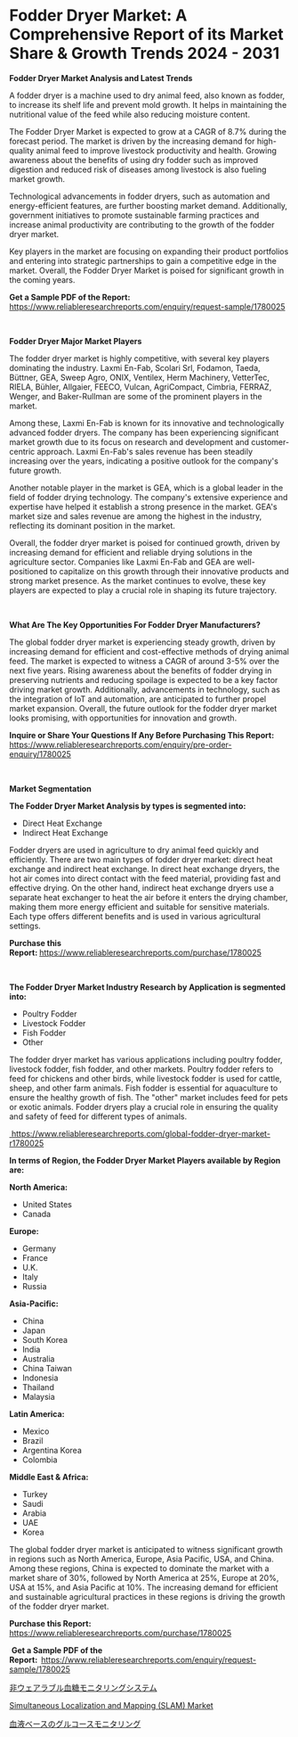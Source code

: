 <p><h1>Fodder Dryer Market: A Comprehensive Report of its Market Share & Growth Trends 2024 - 2031</h1></p><p><strong>Fodder Dryer Market Analysis and Latest Trends</strong></p>
<p><p>A fodder dryer is a machine used to dry animal feed, also known as fodder, to increase its shelf life and prevent mold growth. It helps in maintaining the nutritional value of the feed while also reducing moisture content.</p><p>The Fodder Dryer Market is expected to grow at a CAGR of 8.7% during the forecast period. The market is driven by the increasing demand for high-quality animal feed to improve livestock productivity and health. Growing awareness about the benefits of using dry fodder such as improved digestion and reduced risk of diseases among livestock is also fueling market growth.</p><p>Technological advancements in fodder dryers, such as automation and energy-efficient features, are further boosting market demand. Additionally, government initiatives to promote sustainable farming practices and increase animal productivity are contributing to the growth of the fodder dryer market.</p><p>Key players in the market are focusing on expanding their product portfolios and entering into strategic partnerships to gain a competitive edge in the market. Overall, the Fodder Dryer Market is poised for significant growth in the coming years.</p></p>
<p><strong>Get a Sample PDF of the Report:&nbsp;</strong> <a href="https://www.reliableresearchreports.com/enquiry/request-sample/1780025">https://www.reliableresearchreports.com/enquiry/request-sample/1780025</a></p>
<p>&nbsp;</p>
<p><strong>Fodder Dryer Major Market Players</strong></p>
<p><p>The fodder dryer market is highly competitive, with several key players dominating the industry. Laxmi En-Fab, Scolari Srl, Fodamon, Taeda, Büttner, GEA, Sweep Agro, ONIX, Ventilex, Herm Machinery, VetterTec, RIELA, Bühler, Allgaier, FEECO, Vulcan, AgriCompact, Cimbria, FERRAZ, Wenger, and Baker-Rullman are some of the prominent players in the market.</p><p>Among these, Laxmi En-Fab is known for its innovative and technologically advanced fodder dryers. The company has been experiencing significant market growth due to its focus on research and development and customer-centric approach. Laxmi En-Fab's sales revenue has been steadily increasing over the years, indicating a positive outlook for the company's future growth.</p><p>Another notable player in the market is GEA, which is a global leader in the field of fodder drying technology. The company's extensive experience and expertise have helped it establish a strong presence in the market. GEA's market size and sales revenue are among the highest in the industry, reflecting its dominant position in the market.</p><p>Overall, the fodder dryer market is poised for continued growth, driven by increasing demand for efficient and reliable drying solutions in the agriculture sector. Companies like Laxmi En-Fab and GEA are well-positioned to capitalize on this growth through their innovative products and strong market presence. As the market continues to evolve, these key players are expected to play a crucial role in shaping its future trajectory.</p></p>
<p>&nbsp;</p>
<p><strong>What Are The Key Opportunities For Fodder Dryer Manufacturers?</strong></p>
<p><p>The global fodder dryer market is experiencing steady growth, driven by increasing demand for efficient and cost-effective methods of drying animal feed. The market is expected to witness a CAGR of around 3-5% over the next five years. Rising awareness about the benefits of fodder drying in preserving nutrients and reducing spoilage is expected to be a key factor driving market growth. Additionally, advancements in technology, such as the integration of IoT and automation, are anticipated to further propel market expansion. Overall, the future outlook for the fodder dryer market looks promising, with opportunities for innovation and growth.</p></p>
<p><strong>Inquire or Share Your Questions If Any Before Purchasing This Report:</strong> <a href="https://www.reliableresearchreports.com/enquiry/pre-order-enquiry/1780025">https://www.reliableresearchreports.com/enquiry/pre-order-enquiry/1780025</a></p>
<p>&nbsp;</p>
<p><strong>Market Segmentation</strong></p>
<p><strong>The Fodder Dryer Market Analysis by types is segmented into:</strong></p>
<p><ul><li>Direct Heat Exchange</li><li>Indirect Heat Exchange</li></ul></p>
<p><p>Fodder dryers are used in agriculture to dry animal feed quickly and efficiently. There are two main types of fodder dryer market: direct heat exchange and indirect heat exchange. In direct heat exchange dryers, the hot air comes into direct contact with the feed material, providing fast and effective drying. On the other hand, indirect heat exchange dryers use a separate heat exchanger to heat the air before it enters the drying chamber, making them more energy efficient and suitable for sensitive materials. Each type offers different benefits and is used in various agricultural settings.</p></p>
<p><strong>Purchase this Report:&nbsp;</strong><a href="https://www.reliableresearchreports.com/purchase/1780025">https://www.reliableresearchreports.com/purchase/1780025</a></p>
<p>&nbsp;</p>
<p><strong>The Fodder Dryer Market Industry Research by Application is segmented into:</strong></p>
<p><ul><li>Poultry Fodder</li><li>Livestock Fodder</li><li>Fish Fodder</li><li>Other</li></ul></p>
<p><p>The fodder dryer market has various applications including poultry fodder, livestock fodder, fish fodder, and other markets. Poultry fodder refers to feed for chickens and other birds, while livestock fodder is used for cattle, sheep, and other farm animals. Fish fodder is essential for aquaculture to ensure the healthy growth of fish. The "other" market includes feed for pets or exotic animals. Fodder dryers play a crucial role in ensuring the quality and safety of feed for different types of animals.</p></p>
<p><a href="https://www.reliableresearchreports.com/global-fodder-dryer-market-r1780025">&nbsp;https://www.reliableresearchreports.com/global-fodder-dryer-market-r1780025</a></p>
<p><strong>In terms of Region, the Fodder Dryer Market Players available by Region are:</strong></p>
<p>
    <p> <strong> North America: </strong>
        <ul>
            <li>United States</li>
            <li>Canada</li>
        </ul>
        </p> 
    <p> <strong> Europe: </strong>
        <ul>
            <li>Germany</li>
            <li>France</li>
            <li>U.K.</li>
            <li>Italy</li>
            <li>Russia</li>
        </ul>
        </p> 
    <p> <strong> Asia-Pacific: </strong>
        <ul>
            <li>China</li>
            <li>Japan</li>
            <li>South Korea</li>
            <li>India</li>
            <li>Australia</li>
            <li>China Taiwan</li>
            <li>Indonesia</li>
            <li>Thailand</li>
            <li>Malaysia</li>
        </ul>
        </p> 
    <p> <strong> Latin America: </strong>
        <ul>
            <li>Mexico</li>
            <li>Brazil</li>
            <li>Argentina Korea</li>
            <li>Colombia</li>
        </ul>
        </p> 
    <p> <strong> Middle East & Africa: </strong>
        <ul>
            <li>Turkey</li>
            <li>Saudi</li>
            <li>Arabia</li>
            <li>UAE</li>
            <li>Korea</li>
        </ul>
    </p>
    </p>
<p><p>The global fodder dryer market is anticipated to witness significant growth in regions such as North America, Europe, Asia Pacific, USA, and China. Among these regions, China is expected to dominate the market with a market share of 30%, followed by North America at 25%, Europe at 20%, USA at 15%, and Asia Pacific at 10%. The increasing demand for efficient and sustainable agricultural practices in these regions is driving the growth of the fodder dryer market.</p></p>
<p><strong>Purchase this Report: </strong><a href="https://www.reliableresearchreports.com/purchase/1780025">https://www.reliableresearchreports.com/purchase/1780025</a></p>
<p>&nbsp;<strong>Get a Sample PDF of the Report:&nbsp;&nbsp;</strong><a href="https://www.reliableresearchreports.com/enquiry/request-sample/1780025">https://www.reliableresearchreports.com/enquiry/request-sample/1780025</a></p>
<p><strong></strong></p>
<p><p><a href="https://github.com/EthanMorar2011/Market-Research-Report-List-2/blob/main/2691250105588.md">非ウェアラブル血糖モニタリングシステム</a></p><p><a href="https://view.publitas.com/reportprime-1/simultaneous-localization-and-mapping-slam-market-share-and-new-trends-analysis-by-its-type-application-end-use-and-forecast-for-period-from-2024-to-2031/">Simultaneous Localization and Mapping (SLAM) Market</a></p><p><a href="https://github.com/dzy793153605/Market-Research-Report-List-2/blob/main/8863063105587.md">血液ベースのグルコースモニタリング</a></p></p>